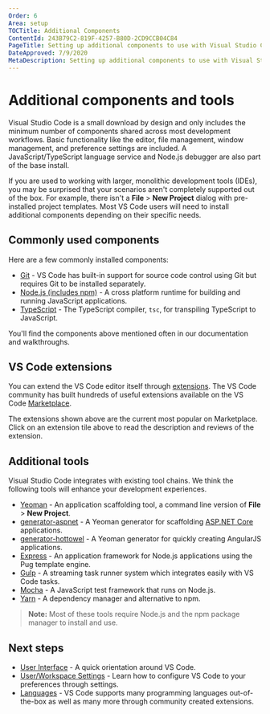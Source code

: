 ```yaml
---
Order: 6
Area: setup
TOCTitle: Additional Components
ContentId: 243B79C2-819F-4257-B80D-2CD9CCB04C84
PageTitle: Setting up additional components to use with Visual Studio Code
DateApproved: 7/9/2020
MetaDescription: Setting up additional components to use with Visual Studio Code.
---
```

# Additional components and tools

Visual Studio Code is a small download by design and only includes the minimum number of components shared across most development workflows. Basic functionality like the editor, file management, window management, and preference settings are included. A JavaScript/TypeScript language service and Node.js debugger are also part of the base install.

If you are used to working with larger, monolithic development tools (IDEs), you may be surprised that your scenarios aren't completely supported out of the box.  For example, there isn't a **File** > **New Project** dialog with pre-installed project templates.  Most VS Code users will need to install additional components depending on their specific needs.

## Commonly used components

Here are a few commonly installed components:

- [Git](https://git-scm.com/download) - VS Code has built-in support for source code control using Git but requires Git to be installed separately.
- [Node.js (includes npm)](https://nodejs.org/) - A cross platform runtime for building and running JavaScript applications.
- [TypeScript](https://www.typescriptlang.org) - The TypeScript compiler, `tsc`, for transpiling TypeScript to JavaScript.

You'll find the components above mentioned often in our documentation and walkthroughs.

## VS Code extensions

You can extend the VS Code editor itself through [extensions](/docs/editor/extension-gallery.md). The VS Code community has built hundreds of useful extensions available on the VS Code [Marketplace](https://marketplace.visualstudio.com/VSCode).

<div class="marketplace-extensions-top"></div>

The extensions shown above are the current most popular on Marketplace. Click on an extension tile above to read the description and reviews of the extension.

## Additional tools

Visual Studio Code integrates with existing tool chains.  We think the following tools will enhance your development experiences.

- [Yeoman](http://yeoman.io/) - An application scaffolding tool, a command line version of **File** > **New Project**.
- [generator-aspnet](https://www.npmjs.com/package/generator-aspnet) - A Yeoman generator for scaffolding [ASP.NET Core](https://asp.net) applications.
- [generator-hottowel](https://github.com/johnpapa/generator-hottowel) - A Yeoman generator for quickly creating AngularJS applications.
- [Express](https://expressjs.com/) - An application framework for Node.js applications using the Pug template engine.
- [Gulp](https://gulpjs.com/) - A streaming task runner system which integrates easily with VS Code tasks.
- [Mocha](https://mochajs.org/) - A JavaScript test framework that runs on Node.js.
- [Yarn](https://yarnpkg.com/) - A dependency manager and alternative to npm.

>**Note:** Most of these tools require Node.js and the npm package manager to install and use.

## Next steps

* [User Interface](/docs/getstarted/userinterface.md) - A quick orientation around VS Code.
* [User/Workspace Settings](/docs/getstarted/settings.md) - Learn how to configure VS Code to your preferences through settings.
* [Languages](/docs/languages/overview.md) - VS Code supports many programming languages out-of-the-box as well as many more through community created extensions.
